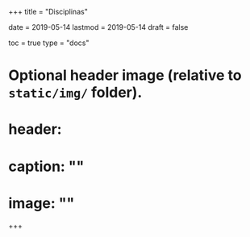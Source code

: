 +++
title =  "Disciplinas"

date =  2019-05-14
lastmod = 2019-05-14
draft = false

toc = true
type = "docs"

# Optional header image (relative to `static/img/` folder).
# header:
#   caption: ""
#   image: ""
+++
